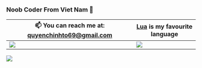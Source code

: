 ### Noob Coder From Viet Nam 👋





 📫 You can reach me at: quyenchinhto69@gmail.com | [Lua]([https://python.org](https://learn.microsoft.com/en-us/visualstudio/get-started/csharp/tutorial-aspnet-core)) is my favourite language
--- | ---
![](https://github-readme-stats.vercel.app/api?username=toquyen8928&show_icons=true&theme=tokyonight) | ![](https://github-readme-stats.vercel.app/api/top-langs/?username=toquyen8928&show_icons=true&theme=tokyonight&layout=compact&langs_count=8)

<a href="https://github.com/toquyen8928/FreeScript">
    <img src="https://github-readme-stats.vercel.app/api/pin/?username=toquyen8928&repo=FreeScript&theme=tokyonight">
</a>
